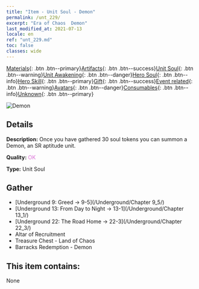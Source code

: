 ```yaml
---
title: "Item - Unit Soul - Demon"
permalink: /unt_229/
excerpt: "Era of Chaos  Demon"
last_modified_at: 2021-07-13
locale: en
ref: "unt_229.md"
toc: false
classes: wide
---
```

 [Materials](/Items/){: .btn .btn--primary}[Artifacts](/Items/Artifacts/){: .btn .btn--success}[Unit Soul](/Items/UnitSoul/){: .btn .btn--warning}[Unit Awakening](/Items/UnitAwakening/){: .btn .btn--danger}[Hero Soul](/Items/HeroSoul/){: .btn .btn--info}[Hero Skill](/Items/HeroSkill/){: .btn .btn--primary}[Gift](/Items/Gift/){: .btn .btn--success}[Event related](/Items/Events/){: .btn .btn--warning}[Avatars](/Items/Avatars/){: .btn .btn--danger}[Consumables](/Items/Consumables/){: .btn .btn--info}[Unknown](/Items/Unknown/){: .btn .btn--primary}

 ![Demon](/images/u/ti_changjiaoemo.jpg)

## Details
 **Description:** Once you have gathered 30 soul tokens you can summon a Demon, an SR aptitude unit.

 **Quality:** <span style="color: #DA70D6">OK</span>

 **Type:** Unit Soul

## Gather

*    [Underground 9: Greed -> 9-5](/Underground/Chapter 9_5/) 
*    [Underground 13: From Day to Night -> 13-1](/Underground/Chapter 13_1/) 
*    [Underground 22: The Road Home -> 22-3](/Underground/Chapter 22_3/) 
*    Altar of Recruitment 
*    Treasure Chest - Land of Chaos 
*    Barracks Redemption - Demon 

## This item contains:

  None

